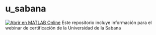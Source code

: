 # u_sabana
[![Abrir en MATLAB Online](https://www.mathworks.com/images/responsive/global/open-in-matlab-online.svg)]( <https://drive.mathworks.com/sharing/fa434f25-c084-4c27-accb-a9e25b2fbc64>)
Este repositorio incluye información para el webinar de certificación de la
Universidad de la Sabana
